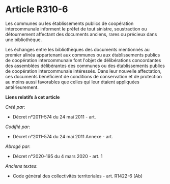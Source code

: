 # Article R310-6

Les communes ou les établissements publics de coopération intercommunale informent le préfet de tout sinistre, soustraction
ou détournement affectant des documents anciens, rares ou précieux dans une bibliothèque.

Les échanges entre les bibliothèques des documents mentionnés au premier alinéa appartenant aux communes ou aux
établissements publics de coopération intercommunale font l'objet de délibérations concordantes des assemblées délibérantes
des communes ou des établissements publics de coopération intercommunale intéressés. Dans leur nouvelle affectation, ces
documents bénéficient de conditions de conservation et de protection au moins aussi favorables que celles qui leur étaient
appliquées antérieurement.

**Liens relatifs à cet article**

_Créé par_:

  - Décret n°2011-574 du 24 mai 2011  - art.

_Codifié par_:

  - Décret n°2011-574 du 24 mai 2011 Annexe - art.

_Abrogé par_:

  - Décret n°2020-195 du 4 mars 2020 - art. 1

_Anciens textes_:

  - Code général des collectivités territoriales - art. R1422-6 (Ab)
